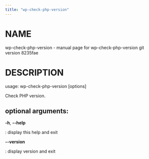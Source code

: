 ```yaml
---
title: "wp-check-php-version"
---
```



NAME
====

wp-check-php-version - manual page for wp-check-php-version git version
8235fae

DESCRIPTION
===========

usage: wp-check-php-version \[options\]

Check PHP version.

optional arguments:
-------------------

**-h**, **\--help**

:   display this help and exit

**\--version**

:   display version and exit
